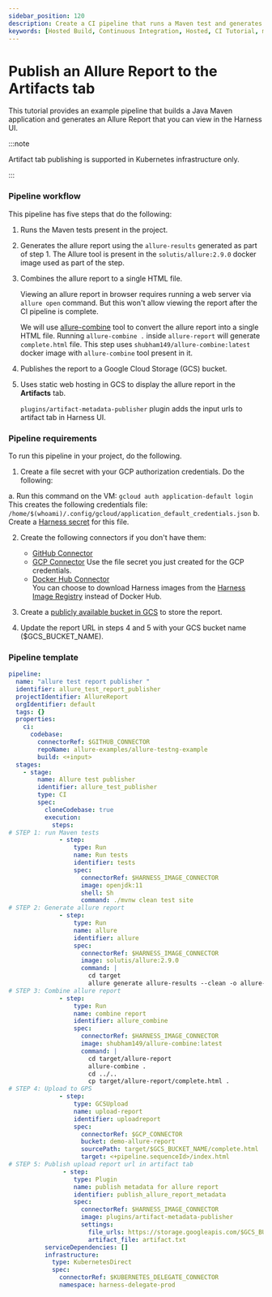 ```yaml
---
sidebar_position: 120
description: Create a CI pipeline that runs a Maven test and generates an Allure Report that you can view in the Harness UI.
keywords: [Hosted Build, Continuous Integration, Hosted, CI Tutorial, maven, Allure]
---
```


# Publish an Allure Report to the Artifacts tab 

This tutorial provides an example pipeline that builds a Java Maven application and generates an Allure Report that you can view in the Harness UI. 

:::note

Artifact tab publishing is supported in Kubernetes infrastructure only.

:::

### Pipeline workflow 

This pipeline has five steps that do the following: 

1. Runs the Maven tests present in the project. 

2. Generates the allure report using the `allure-results` generated as part of step 1. The Allure tool is present in the `solutis/allure:2.9.0` docker image used as part of the step.

3. Combines the allure report to a single HTML file.
   
   Viewing an allure report in browser requires running a web server via `allure open` command. But this won't allow viewing the report after the CI pipeline is complete.

   We will use [allure-combine](https://pypi.org/project/allure-combine/) tool to convert the allure report into a single HTML file. Running `allure-combine .` inside `allure-report` will generate `complete.html` file. This step uses `shubham149/allure-combine:latest` docker image with `allure-combine` tool present in it.

4. Publishes the report to a  Google Cloud Storage (GCS) bucket.
 
5. Uses static web hosting in GCS to display the allure report in the **Artifacts** tab. 
   
   `plugins/artifact-metadata-publisher` plugin adds the input urls to artifact tab in Harness UI.


### Pipeline requirements

To run this pipeline in your project, do the following.

1. Create a file secret with your GCP authorization credentials. Do the following:

  a. Run this command on the VM:
    ```
    gcloud auth application-default login
    ```
    This creates the following credentials file:  
    `/home/$(whoami)/.config/gcloud/application_default_credentials.json`
   b. Create a [Harness secret](/docs/platform/security/add-file-secrets) for this file. 
<!-- 
   b. Create a [Harness secret](/docs/platform/6_Security/3-add-file-secrets) for this file. 
 -->

2. Create the following connectors if you don't have them:

   -  [GitHub Connector](/docs/platform/connectors/add-a-git-hub-connector)
   - [GCP Connector](/docs/platform/connectors/connect-to-google-cloud-platform-gcp) 
      Use the file secret you just created for the GCP credentials.
   - [Docker Hub Connector](/docs/platform/connectors/ref-cloud-providers/docker-registry-connector-settings-reference)  
      You can choose to download Harness images from the [Harness Image Registry](/docs/platform/connectors/connect-to-harness-container-image-registry-using-docker-connector) instead of Docker Hub.

<!-- 
   -  [GitHub Connector](/docs/platform/7_Connectors/add-a-git-hub-connector)
   - [GCP Connector](/docs/platform/7_Connectors/connect-to-google-cloud-platform-gcp) 
      Use the file secret you just created for the GCP credentials.
   - [Docker Hub Connector](/docs/platform/7_Connectors/ref-cloud-providers/docker-registry-connector-settings-reference)  
      You can choose to download Harness images from the [Harness Image Registry](/docs/platform/7_Connectors/connect-to-harness-container-image-registry-using-docker-connector) instead of Docker Hub.
-->

3.  Create a [publicly available bucket in GCS](https://cloud.google.com/storage/docs/access-control/making-data-public#objects) to store the report. 

4.  Update the report URL in steps 4 and 5 with your GCS bucket name ($GCS_BUCKET_NAME).

### Pipeline template

```yaml
pipeline:
  name: "allure test report publisher "
  identifier: allure_test_report_publisher
  projectIdentifier: AllureReport
  orgIdentifier: default
  tags: {}
  properties:
    ci:
      codebase:
        connectorRef: $GITHUB_CONNECTOR
        repoName: allure-examples/allure-testng-example
        build: <+input>
  stages:
    - stage:
        name: Allure test publisher
        identifier: allure_test_publisher
        type: CI
        spec:
          cloneCodebase: true
          execution:
            steps:
# STEP 1: run Maven tests
              - step:               
                  type: Run
                  name: Run tests
                  identifier: tests
                  spec:
                    connectorRef: $HARNESS_IMAGE_CONNECTOR
                    image: openjdk:11
                    shell: Sh
                    command: ./mvnw clean test site
# STEP 2: Generate allure report
              - step:               
                  type: Run
                  name: allure
                  identifier: allure
                  spec:
                    connectorRef: $HARNESS_IMAGE_CONNECTOR
                    image: solutis/allure:2.9.0
                    command: |
                      cd target
                      allure generate allure-results --clean -o allure-report
# STEP 3: Combine allure report 
              - step:               
                  type: Run
                  name: combine report
                  identifier: allure_combine
                  spec:
                    connectorRef: $HARNESS_IMAGE_CONNECTOR
                    image: shubham149/allure-combine:latest
                    command: |
                      cd target/allure-report
                      allure-combine .
                      cd ../..
                      cp target/allure-report/complete.html .
# STEP 4: Upload to GPS
              - step:                
                  type: GCSUpload
                  name: upload-report
                  identifier: uploadreport
                  spec:
                    connectorRef: $GCP_CONNECTOR
                    bucket: demo-allure-report
                    sourcePath: target/$GCS_BUCKET_NAME/complete.html
                    target: <+pipeline.sequenceId>/index.html
# STEP 5: Publish upload report url in artifact tab
               - step:                 
                  type: Plugin
                  name: publish metadata for allure report
                  identifier: publish_allure_report_metadata
                  spec:
                    connectorRef: $HARNESS_IMAGE_CONNECTOR
                    image: plugins/artifact-metadata-publisher
                    settings:
                      file_urls: https://storage.googleapis.com/$GCS_BUCKET_NAME/<+pipeline.sequenceId>/index.html
                      artifact_file: artifact.txt
          serviceDependencies: []
          infrastructure:
            type: KubernetesDirect
            spec:
              connectorRef: $KUBERNETES_DELEGATE_CONNECTOR
              namespace: harness-delegate-prod
```